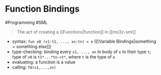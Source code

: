 # Function Bindings

#Programming #SML

> The act of creating a [[Functions|function]] in [[mo3z-sml]]

- syntax:
  `fun x0 (x1:t1, ..., xn:tn) = e` ([[Variable Bindings|something = something else]])
- type-checking: binding every `x1, ..., xn` in body of `e` to their type `t`; type of `x0` is `t1*...*tn->t*`, where `t` is the type of `e`
- evaluating: a function is a value
- calling: `f0(x1,...,xn)`
